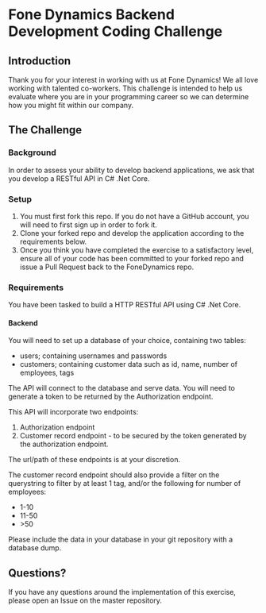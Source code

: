 # Fone Dynamics Backend Development Coding Challenge

## Introduction

Thank you for your interest in working with us at Fone Dynamics!
We all love working with talented co-workers.  This challenge is intended to help us evaluate where you are in your programming career so we can determine how you might fit within our company.

## The Challenge

### Background

In order to assess your ability to develop backend applications, we ask that you develop a RESTful API in C# .Net Core.

### Setup

1. You must first fork this repo. If you do not have a GitHub account, you will need to first sign up in order to fork it.
2. Clone your forked repo and develop the application according to the requirements below.
3. Once you think you have completed the exercise to a satisfactory level, ensure all of your code has been committed to your forked repo and issue a Pull Request back to the FoneDynamics repo.

### Requirements

You have been tasked to build a HTTP RESTful API using C# .Net Core.

#### Backend

You will need to set up a database of your choice, containing two tables:
- users; containing usernames and passwords
- customers; containing customer data such as id, name, number of employees, tags

The API will connect to the database and serve data. You will need to generate a token to be returned by the Authorization endpoint.

This API will incorporate two endpoints:

1. Authorization endpoint
2. Customer record endpoint - to be secured by the token generated by the authorization endpoint.

The url/path of these endpoints is at your discretion.

The customer record endpoint should also provide a filter on the querystring to filter by at least 1 tag, and/or the following for number of employees:
- 1-10
- 11-50
- &gt;50

Please include the data in your database in your git repository with a database dump.

## Questions?

If you have any questions around the implementation of this exercise, please open an Issue on the master repository.
